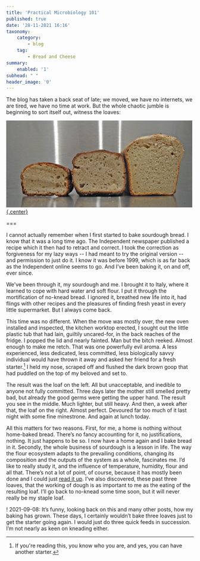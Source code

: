 ```yaml
---
title: 'Practical Microbiology 101'
published: true
date: '28-11-2021 16:16'
taxonomy:
    category:
        - blog
    tag:
        - Bread and Cheese
summary:
    enabled: '1'
subhead: " "
header_image: '0'
---
```


The blog has taken a back seat of late; we moved, we have no internets, we are tired, we have no time at work. But the whole chaotic jumble is beginning to sort itself out, witness the loaves:

[![Three sourdough loaves, cut open, to show improvement after successive bakes](sourdough-loaves-500x233.png){.center}](sourdough-loaves.png)

===

I cannot actually remember when I first started to bake sourdough bread. I know that it was a long time ago. The Independent newspaper published a recipe which it then had to retract and correct. I took the correction as forgiveness for my lazy ways -- I had meant to try the original version -- and permission to just do it. I know it was before 1999, which is as far back as the Independent online seems to go. And I’ve been baking it, on and off, ever since.

We've been through it, my sourdough and me. I brought it to Italy, where it learned to cope with hard water and soft flour. I put it through the mortification of no-knead bread. I ignored it, breathed new life into it, had flings with other recipes and the pleasures of finding fresh yeast in every little supermarket. But I always come back.

This  time was no different. When the move was mostly over, the new oven installed and inspected, the kitchen worktop erected, I sought out the little plastic tub that had lain, guiltily uncared-for, in the back reaches of the fridge. I popped the lid and nearly fainted. Man but the bitch reeked. Almost enough to make me retch. That was one powerfully evil aroma. A less experienced, less dedicated, less committed, less biologically savvy individual would have thrown it away and asked her friend for a fresh starter.[^fn1] I held my nose, scraped off and flushed the dark brown goop that had puddled on the top of my beloved and set to.

The result was the loaf on the left. All but unacceptable, and inedible to anyone not fully committed. Three days later the mother still smelled pretty bad, but already the good germs were getting the upper hand. The result you see in the middle. Much lighter, but still heavy. And then, a week after that, the loaf on the right. Almost perfect. Devoured far too much of it last night with some fine minestrone. And again at lunch today.

All this matters for two reasons. First, for me, a home is nothing without home-baked bread. There’s no fancy accounting for it, no justifications, nothing. It just happens to be so. I now have a home again and I bake bread in it. Secondly, the whole business of sourdough is a lesson in life. The way the flour ecosystem adapts to the prevailing conditions, changing its composition and the outputs of the system as a whole, fascinates me. I’d like to really study it, and the influence of temperature, humidity, flour and all that. There’s not a lot of point, of course, because it has mostly been done and I could just [read it up](http://www.amazon.com/gp/redirect.html%3FASIN=1580088023%26tag=ws%26lcode=xm2%26cID=2025%26ccmID=165953%26location=/o/ASIN/1580088023%253FSubscriptionId=02ZH6J1W0649DTNS6002). I’ve also discovered, these past three loaves, that the working of dough is as important to me as the eating of the resulting loaf. I’ll go back to no-knead some time soon, but it will never really be my staple loaf.

[^fn1]: If you're reading this, you know who you are, and yes, you can have another starter.

! 2021-09-08: It’s funny, looking back on this and many other posts, how my baking has grown. These days, I certainly wouldn’t bake three loaves just to get the starter going again. I would just do three quick feeds in succession. I’m not nearly as keen on kneading either.

